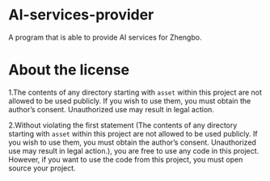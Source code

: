 # AI-services-provider
A program that is able to provide AI services for Zhengbo.

# About the license
1.The contents of any directory starting with `asset` within this project are not allowed to be used publicly. 
If you wish to use them, you must obtain the author’s consent. Unauthorized use may result in legal action.


2.Without violating the first statement (The contents of any directory starting with `asset` within this project are not allowed to be used publicly. 
If you wish to use them, you must obtain the author’s consent. Unauthorized use may result in legal action.), you are free to use any code in this project. 
However, if you want to use the code from this project, you must open source your project.

